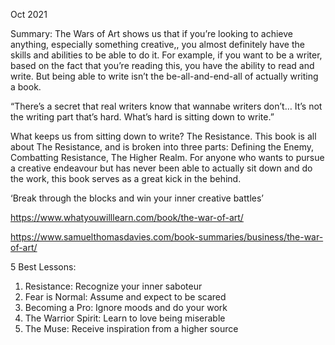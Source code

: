 
Oct 2021

Summary: The Wars of Art shows us that if you’re looking to achieve anything, especially something creative,, you almost definitely have the skills and abilities to be able to do it. For example, if you want to be a writer, based on the fact that you’re reading this, you have the ability to read and write. But being able to write isn’t the be-all-and-end-all of actually writing a book.

“There’s a secret that real writers know that wannabe writers don’t… It’s not the writing part that’s hard. What’s hard is sitting down to write.”

What keeps us from sitting down to write? The Resistance. This book is all about The Resistance, and is broken into three parts: Defining the Enemy, Combatting Resistance, The Higher Realm. For anyone who wants to pursue a creative endeavour but has never been able to actually sit down and do the work, this book serves as a great kick in the behind.

‘Break through the blocks and win your inner creative battles’

https://www.whatyouwilllearn.com/book/the-war-of-art/

https://www.samuelthomasdavies.com/book-summaries/business/the-war-of-art/


5 Best Lessons:
1. Resistance: Recognize your inner saboteur
2. Fear is Normal: Assume and expect to be scared
3. Becoming a Pro: Ignore moods and do your work
4. The Warrior Spirit: Learn to love being miserable
5. The Muse: Receive inspiration from a higher source